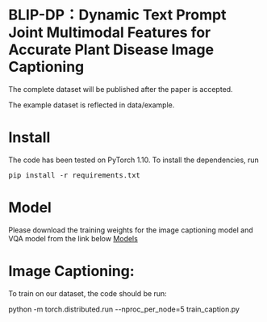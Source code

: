 # BLIP-DP：Dynamic Text Prompt Joint Multimodal Features for Accurate Plant Disease Image Captioning

The complete dataset will be published after the paper is accepted.

The example dataset is reflected in data/example.

# Install

 The code has been tested on PyTorch 1.10.
To install the dependencies, run <pre/>pip install -r requirements.txt</pre>

# Model
Please download the training weights for the image captioning model and VQA model from the link below
<a href="https://pan.baidu.com/s/1wy-S3GHJfM2Vcwnuse1Rlw?pwd=h5nf">Models</a>

# Image Captioning:

To train on our dataset, the code should be run:

python -m torch.distributed.run --nproc_per_node=5 train_caption.py
